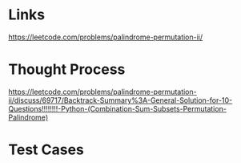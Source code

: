 # Links
https://leetcode.com/problems/palindrome-permutation-ii/

# Thought Process
https://leetcode.com/problems/palindrome-permutation-ii/discuss/69717/Backtrack-Summary%3A-General-Solution-for-10-Questions!!!!!!!!-Python-(Combination-Sum-Subsets-Permutation-Palindrome)

# Test Cases

